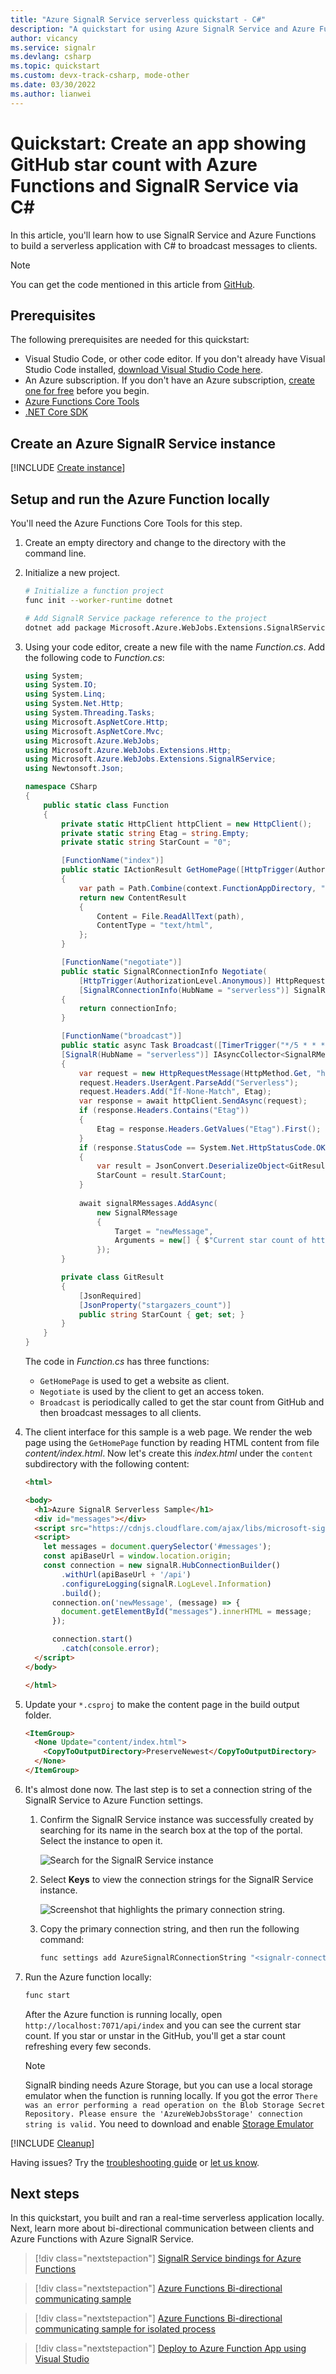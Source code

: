 ```yaml
---
title: "Azure SignalR Service serverless quickstart - C#"
description: "A quickstart for using Azure SignalR Service and Azure Functions to create an app showing GitHub star count using C#."
author: vicancy
ms.service: signalr
ms.devlang: csharp
ms.topic: quickstart
ms.custom: devx-track-csharp, mode-other
ms.date: 03/30/2022
ms.author: lianwei
---
```


# Quickstart: Create an app showing GitHub star count with Azure Functions and SignalR Service via C#

In this article, you'll learn how to use SignalR Service and Azure Functions to build a serverless application with C# to broadcast messages to clients.

> [!NOTE]
> You can get the code mentioned in this article from [GitHub](https://github.com/aspnet/AzureSignalR-samples/tree/main/samples/QuickStartServerless/csharp).

## Prerequisites

The following prerequisites are needed for this quickstart:

- Visual Studio Code, or other code editor. If you don't already have Visual Studio Code installed, [download Visual Studio Code here](https://code.visualstudio.com/Download).
- An Azure subscription. If you don't have an Azure subscription, [create one for free](https://azure.microsoft.com/free/dotnet) before you begin.
- [Azure Functions Core Tools](../azure-functions/functions-run-local.md?tabs=windows%2Ccsharp%2Cbash#v2)
- [.NET Core SDK](https://dotnet.microsoft.com/download)

## Create an Azure SignalR Service instance

[!INCLUDE [Create instance](includes/signalr-quickstart-create-instance.md)]

## Setup and run the Azure Function locally

You'll need the Azure Functions Core Tools for this step.

1. Create an empty directory and change to the directory with the command line.
1. Initialize a new project.

    ```bash
    # Initialize a function project
    func init --worker-runtime dotnet

    # Add SignalR Service package reference to the project
    dotnet add package Microsoft.Azure.WebJobs.Extensions.SignalRService
    ```

1. Using your code editor, create a new file with the name *Function.cs*. Add the following code to *Function.cs*:

    ```csharp
    using System;
    using System.IO;
    using System.Linq;
    using System.Net.Http;
    using System.Threading.Tasks;
    using Microsoft.AspNetCore.Http;
    using Microsoft.AspNetCore.Mvc;
    using Microsoft.Azure.WebJobs;
    using Microsoft.Azure.WebJobs.Extensions.Http;
    using Microsoft.Azure.WebJobs.Extensions.SignalRService;
    using Newtonsoft.Json;
    
    namespace CSharp
    {
        public static class Function
        {
            private static HttpClient httpClient = new HttpClient();
            private static string Etag = string.Empty;
            private static string StarCount = "0";
    
            [FunctionName("index")]
            public static IActionResult GetHomePage([HttpTrigger(AuthorizationLevel.Anonymous)]HttpRequest req, ExecutionContext context)
            {
                var path = Path.Combine(context.FunctionAppDirectory, "content", "index.html");
                return new ContentResult
                {
                    Content = File.ReadAllText(path),
                    ContentType = "text/html",
                };
            }
    
            [FunctionName("negotiate")]
            public static SignalRConnectionInfo Negotiate( 
                [HttpTrigger(AuthorizationLevel.Anonymous)] HttpRequest req,
                [SignalRConnectionInfo(HubName = "serverless")] SignalRConnectionInfo connectionInfo)
            {
                return connectionInfo;
            }
    
            [FunctionName("broadcast")]
            public static async Task Broadcast([TimerTrigger("*/5 * * * * *")] TimerInfo myTimer,
            [SignalR(HubName = "serverless")] IAsyncCollector<SignalRMessage> signalRMessages)
            {
                var request = new HttpRequestMessage(HttpMethod.Get, "https://api.github.com/repos/azure/azure-signalr");
                request.Headers.UserAgent.ParseAdd("Serverless");
                request.Headers.Add("If-None-Match", Etag);
                var response = await httpClient.SendAsync(request);
                if (response.Headers.Contains("Etag"))
                {
                    Etag = response.Headers.GetValues("Etag").First();
                }
                if (response.StatusCode == System.Net.HttpStatusCode.OK)
                {
                    var result = JsonConvert.DeserializeObject<GitResult>(await response.Content.ReadAsStringAsync());
                    StarCount = result.StarCount;
                }
                
                await signalRMessages.AddAsync(
                    new SignalRMessage
                    {
                        Target = "newMessage",
                        Arguments = new[] { $"Current star count of https://github.com/Azure/azure-signalr is: {StarCount}" }
                    });
            }
    
            private class GitResult
            {
                [JsonRequired]
                [JsonProperty("stargazers_count")]
                public string StarCount { get; set; }
            }
        }
    }
    ```

    The code in *Function.cs* has three functions:
    - `GetHomePage` is used to get a website as client.
    - `Negotiate` is used by the client to get an access token.
    - `Broadcast` is periodically called to get the star count from GitHub and then broadcast messages to all clients.

1. The client interface for this sample is a web page. We render the web page using the `GetHomePage` function by reading HTML content from file *content/index.html*. Now let's create this *index.html* under the `content` subdirectory with the following content:

    ```html
    <html>

    <body>
      <h1>Azure SignalR Serverless Sample</h1>
      <div id="messages"></div>
      <script src="https://cdnjs.cloudflare.com/ajax/libs/microsoft-signalr/3.1.7/signalr.min.js"></script>
      <script>
        let messages = document.querySelector('#messages');
        const apiBaseUrl = window.location.origin;
        const connection = new signalR.HubConnectionBuilder()
            .withUrl(apiBaseUrl + '/api')
            .configureLogging(signalR.LogLevel.Information)
            .build();
          connection.on('newMessage', (message) => {
            document.getElementById("messages").innerHTML = message;
          });

          connection.start()
            .catch(console.error);
      </script>
    </body>

    </html>
    ```

1. Update your `*.csproj` to make the content page in the build output folder.

    ```html
    <ItemGroup>
      <None Update="content/index.html">
        <CopyToOutputDirectory>PreserveNewest</CopyToOutputDirectory>
      </None>
    </ItemGroup>
    ```

1. It's almost done now. The last step is to set a connection string of the SignalR Service to Azure Function settings.

    1. Confirm the SignalR Service instance was successfully created by searching for its name in the search box at the top of the portal. Select the instance to open it.

        ![Search for the SignalR Service instance](media/signalr-quickstart-azure-functions-csharp/signalr-quickstart-search-instance.png)

    1. Select **Keys** to view the connection strings for the SignalR Service instance.

        ![Screenshot that highlights the primary connection string.](media/signalr-quickstart-azure-functions-javascript/signalr-quickstart-keys.png)

    1. Copy the primary connection string, and then run the following command:

        ```bash
        func settings add AzureSignalRConnectionString "<signalr-connection-string>"
        ```

1. Run the Azure function locally:

    ```bash
    func start
    ```

    After the Azure function is running locally, open `http://localhost:7071/api/index` and you can see the current star count. If you star or unstar in the GitHub, you'll get a star count refreshing every few seconds.

    > [!NOTE]
    > SignalR binding needs Azure Storage, but you can use a local storage emulator when the function is running locally.
    > If you got the error `There was an error performing a read operation on the Blob Storage Secret Repository. Please ensure the 'AzureWebJobsStorage' connection string is valid.` You need to download and enable [Storage Emulator](../storage/common/storage-use-emulator.md)

[!INCLUDE [Cleanup](includes/signalr-quickstart-cleanup.md)]

Having issues? Try the [troubleshooting guide](signalr-howto-troubleshoot-guide.md) or [let us know](https://aka.ms/asrs/qspython).

## Next steps

In this quickstart, you built and ran a real-time serverless application locally. Next, learn more about bi-directional communication between clients and Azure Functions with Azure SignalR Service.

> [!div class="nextstepaction"]
> [SignalR Service bindings for Azure Functions](../azure-functions/functions-bindings-signalr-service.md)

> [!div class="nextstepaction"]
> [Azure Functions Bi-directional communicating sample](https://github.com/aspnet/AzureSignalR-samples/tree/main/samples/BidirectionChat)

> [!div class="nextstepaction"]
> [Azure Functions Bi-directional communicating sample for isolated process](https://github.com/aspnet/AzureSignalR-samples/tree/main/samples/DotnetIsolated-BidirectionChat)

> [!div class="nextstepaction"]
> [Deploy to Azure Function App using Visual Studio](../azure-functions/functions-develop-vs.md#publish-to-azure)
